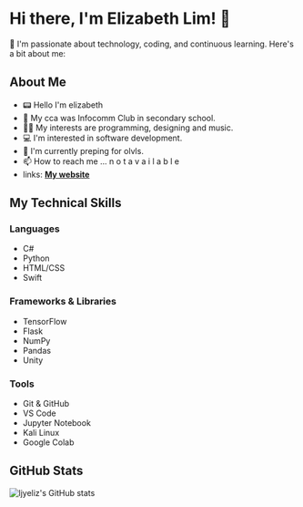   # Hi there, I'm Elizabeth Lim! 👋

🌟 I'm passionate about technology, coding, and continuous learning. Here's a bit about me:
## About Me
- 📟 Hello I'm elizabeth
- 👀 My cca was Infocomm Club in secondary school.
- 🫶🏻 My interests are programming, designing and music.
- 💻 I'm interested in software development.
- 🌱 I'm currently preping for olvls.
- 📫 How to reach me ... n o t a v a i l a b l e
- links:
  **[My website](https://www.notion.so/elizabethlim/elizabeth-s-portfolio-2157489241e1809f9398d3d6dfe08498?source=copy_link)**

## My Technical Skills

### Languages
- C#
- Python
- HTML/CSS
- Swift

### Frameworks & Libraries
- TensorFlow
- Flask
- NumPy
- Pandas
- Unity
  
### Tools
- Git & GitHub
- VS Code
- Jupyter Notebook
- Kali Linux
- Google Colab


## GitHub Stats
![ljyeliz's GitHub stats](https://github-readme-stats.vercel.app/api?username=ljyeliz&show_icons=true&theme=radical)
 

<!---
ljyeliz/ljyeliz is a ✨ special ✨ repository because its `README.md` (this file) appears on your GitHub profile.
You can click the Preview link to take a look at your changes.
--->
